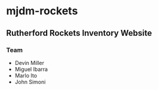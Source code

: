 # mjdm-rockets

## Rutherford Rockets Inventory Website

### Team

* Devin Miller
* Miguel Ibarra
* Marlo Ito
* John Simoni
